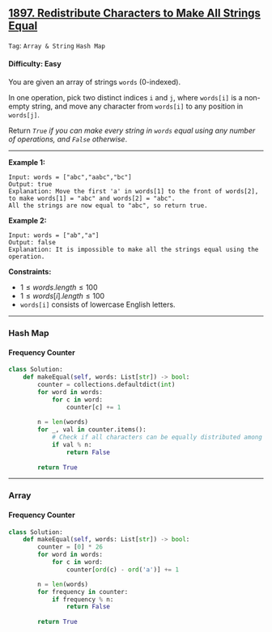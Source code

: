 ## [1897. Redistribute Characters to Make All Strings Equal](https://leetcode.com/problems/redistribute-characters-to-make-all-strings-equal)

```Tag```: ```Array & String``` ```Hash Map```

#### Difficulty: Easy

You are given an array of strings ```words``` (0-indexed).

In one operation, pick two distinct indices ```i``` and ```j```, where ```words[i]``` is a non-empty string, and move any character from ```words[i]``` to any position in ```words[j]```.

Return _```True``` if you can make every string in ```words``` equal using any number of operations, and ```False``` otherwise_.

---

__Example 1:__
```
Input: words = ["abc","aabc","bc"]
Output: true
Explanation: Move the first 'a' in words[1] to the front of words[2],
to make words[1] = "abc" and words[2] = "abc".
All the strings are now equal to "abc", so return true.
```

__Example 2:__
```
Input: words = ["ab","a"]
Output: false
Explanation: It is impossible to make all the strings equal using the operation.
```

__Constraints:__

- $1 \le words.length \le 100$
- $1 \le words[i].length \le 100$
- ```words[i]``` consists of lowercase English letters.

---

### Hash Map

#### Frequency Counter

```Python
class Solution:
    def makeEqual(self, words: List[str]) -> bool:
        counter = collections.defaultdict(int)
        for word in words:
            for c in word:
                counter[c] += 1
        
        n = len(words)
        for _, val in counter.items():
            # Check if all characters can be equally distributed among every word to make all strings equal
            if val % n:
                return False
        
        return True
```

---

### Array

#### Frequency Counter

```Python
class Solution:
    def makeEqual(self, words: List[str]) -> bool:
        counter = [0] * 26
        for word in words:
            for c in word:
                counter[ord(c) - ord('a')] += 1

        n = len(words)
        for frequency in counter:
            if frequency % n:
                return False
        
        return True
```
